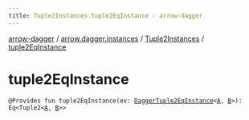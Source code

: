 ```yaml
---
title: Tuple2Instances.tuple2EqInstance - arrow-dagger
---
```


[arrow-dagger](../../index.html) / [arrow.dagger.instances](../index.html) / [Tuple2Instances](index.html) / [tuple2EqInstance](./tuple2-eq-instance.html)

# tuple2EqInstance

`@Provides fun tuple2EqInstance(ev: `[`DaggerTuple2EqInstance`](../-dagger-tuple2-eq-instance/index.html)`<`[`A`](index.html#A)`, `[`B`](index.html#B)`>): Eq<Tuple2<`[`A`](index.html#A)`, `[`B`](index.html#B)`>>`